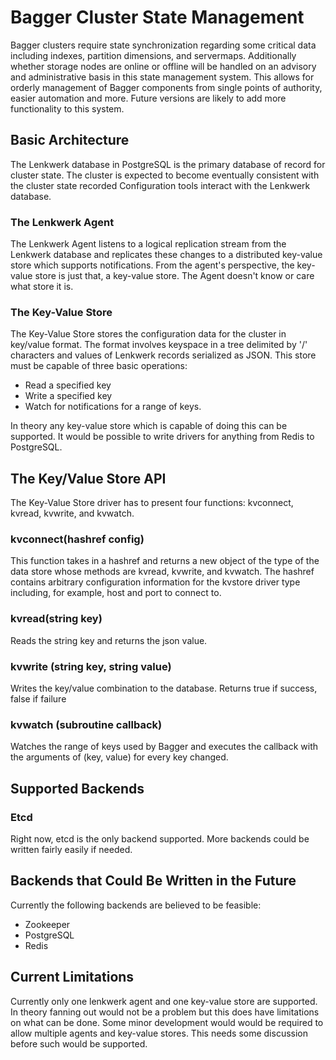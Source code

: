 # Bagger Cluster State Management

Bagger clusters require state synchronization regarding some critical data including indexes, partition dimensions, and servermaps.  Additionally whether storage nodes are online or offline will be handled on an advisory and administrative basis in this state management system.  This allows for orderly management of Bagger components from single points of authority, easier automation and more.  Future versions are likely to add more functionality to this system.

## Basic Architecture

The Lenkwerk database in PostgreSQL is the primary database of record for cluster state.  The cluster is expected to become eventually consistent with the cluster state recorded   Configuration tools interact with the Lenkwerk database.

### The Lenkwerk Agent

The Lenkwerk Agent listens to a logical replication stream from the Lenkwerk database and replicates these changes to a distributed key-value store which supports notifications.  From the agent's perspective, the key-value store is just that, a key-value store.  The Agent doesn't know or care what store it is.

### The Key-Value Store

The Key-Value Store stores the configuration data for the cluster in key/value format.  The format involves keyspace in a tree delimited by '/' characters and values of Lenkwerk records serialized as JSON.  This store must be capable of three basic operations:

- Read a specified key
- Write a specified key
- Watch for notifications for a range of keys. 

In theory any key-value store which is capable of doing this can be supported.  It would be possible to write drivers for anything from Redis to PostgreSQL.

## The Key/Value Store API

The Key-Value Store driver has to present four functions: kvconnect, kvread, kvwrite, and kvwatch.

### kvconnect(hashref config)

This function takes in a hashref and returns a new object of the type of the data store whose methods are kvread, kvwrite, and kvwatch.  The hashref contains arbitrary configuration information for the kvstore driver type including, for example, host and port to connect to.

### kvread(string key)

Reads the string key and returns the json value.

### kvwrite (string key, string value)

Writes the key/value combination to the database.  Returns true if success, false if failure

### kvwatch (subroutine callback)

Watches the range of keys used by Bagger and executes the callback with the arguments of (key, value) for every key changed.

## Supported Backends

### Etcd

Right now, etcd is the only backend supported.  More backends could be written fairly easily if needed.

## Backends that Could Be Written in the Future

Currently the following backends are believed to be feasible:

 - Zookeeper
 - PostgreSQL
 - Redis

## Current Limitations

Currently only one lenkwerk agent and one key-value store are supported.  In theory fanning out would not be a problem but this does have limitations on what can be done.  Some minor development would would be required to allow multiple agents and key-value stores.  This needs some discussion before such would be supported.
